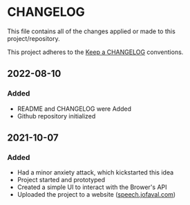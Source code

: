 # CHANGELOG #

This file contains all of the changes applied or made to this project/repository.

This project adheres to the [Keep a CHANGELOG](https://keepachangelog.com/en/1.0.0/) conventions.

## 2022-08-10

### Added

- README and CHANGELOG were Added
- Github repository initialized

## 2021-10-07

### Added

- Had a minor anxiety attack, which kickstarted this idea
- Project started and prototyped
- Created a simple UI to interact with the Brower's API
- Uploaded the project to a website ([speech.jofaval.com](https://speech.jofaval.com))